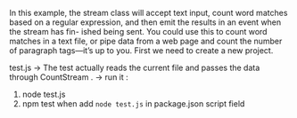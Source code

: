 In this example, the stream class will accept text input, count word matches based
on a regular expression, and then emit the results in an event when the stream has fin-
ished being sent. You could use this to count word matches in a text file, or pipe data
from a web page and count the number of paragraph tags—it’s up to you. First we
need to create a new project.

test.js
-> The test actually reads the current file and passes the data through CountStream .
-> run it :
   1) node test.js
   2) npm test
      when add `node test.js` in package.json script field
